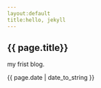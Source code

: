 ```yaml
---
layout:default
title:hello, jekyll
---
```


<h2>{{ page.title}}</h2>
<p>my frist blog.</p>
<p>{{ page.date | date_to_string }}</p>

